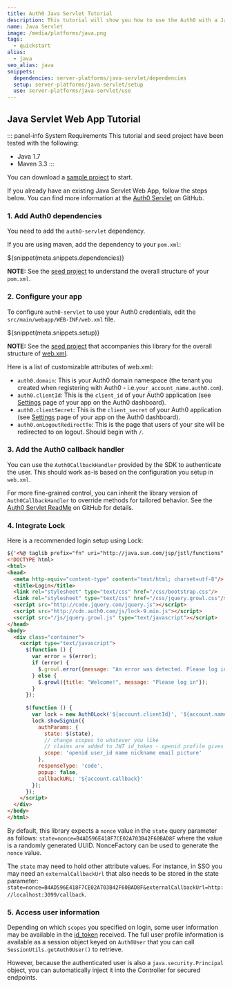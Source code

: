 ```yaml
---
title: Auth0 Java Servlet Tutorial
description: This tutorial will show you how to use the Auth0 with a Java Servlet SDK to add authentication and authorization to your web app.
name: Java Servlet
image: /media/platforms/java.png
tags:
  - quickstart
alias:
  - java
seo_alias: java
snippets:
  dependencies: server-platforms/java-servlet/dependencies
  setup: server-platforms/java-servlet/setup
  use: server-platforms/java-servlet/use
---
```


## Java Servlet Web App Tutorial

::: panel-info System Requirements
This tutorial and seed project have been tested with the following:

* Java 1.7
* Maven 3.3
:::

You can download a [sample project](https://github.com/auth0-samples/auth0-servlet-sample) to start.

If you already have an existing Java Servlet Web App, follow the steps below. You can find more information at the [Auth0 Servlet](https://github.com/auth0/auth0-servlet) on GitHub.

### 1. Add Auth0 dependencies

You need to add the `auth0-servlet` dependency.

If you are using maven, add the dependency to your `pom.xml`:

${snippet(meta.snippets.dependencies)}

**NOTE:** See the [seed project](https://github.com/auth0-samples/auth0-servlet-sample) to understand the overall structure of your `pom.xml`.

### 2. Configure your app

To configure `auth0-servlet` to use your Auth0 credentials, edit the 
`src/main/webapp/WEB-INF/web.xml` file.

${snippet(meta.snippets.setup)}

**NOTE:**  See the [seed project](https://github.com/auth0-samples/auth0-servlet-sample) that accompanies this library for the overall structure of [web.xml](https://github.com/auth0-samples/auth0-servlet-sample/blob/master/src/main/webapp/WEB-INF/web.xml).

Here is a list of customizable attributes of web.xml:

- `auth0.domain`: This is your Auth0 domain namespace (the tenant you created when registering with Auth0 - i.e.`your_account_name.auth0.com`).
- `auth0.clientId`: This is the `client_id` of your Auth0 application (see [Settings](${uiURL}/#/applications) page of your app on the Auth0 dashboard).
- `auth0.clientSecret`: This is the `client_secret` of your Auth0 application (see [Settings](${uiURL}/#/applications) page of your app on the Auth0 dashboard).
- `auth0.onLogoutRedirectTo`: This is the page that users of your site will be redirected to on logout. Should begin with `/`.

### 3. Add the Auth0 callback handler

You can use the `Auth0CallbackHandler` provided by the SDK to authenticate the user. This should work as-is based on the configuration you setup in `web.xml`. 

For more fine-grained control, you can inherit the library version of `Auth0CallbackHandler` to override methods for tailored behavior. See the [Auth0 Servlet ReadMe](https://github.com/auth0/auth0-servlet) on GitHub for details.

### 4. Integrate Lock

Here is a recommended login setup using Lock:

```html
${'<%@ taglib prefix="fn" uri="http://java.sun.com/jsp/jstl/functions" %>'}
<!DOCTYPE html>
<html>
<head>
  <meta http-equiv="content-type" content="text/html; charset=utf-8"/>
  <title>Login</title>
  <link rel="stylesheet" type="text/css" href="/css/bootstrap.css"/>
  <link rel="stylesheet" type="text/css" href="/css/jquery.growl.css"/>
  <script src="http://code.jquery.com/jquery.js"></script>
  <script src="http://cdn.auth0.com/js/lock-9.min.js"></script>
  <script src="/js/jquery.growl.js" type="text/javascript"></script>
</head>
<body>
  <div class="container">
    <script type="text/javascript">
      $(function () {
        var error = $(error);
        if (error) {
          $.growl.error({message: "An error was detected. Please log in"});
        } else {
          $.growl({title: "Welcome!", message: "Please log in"});
        }
      });
      
      $(function () {
        var lock = new Auth0Lock('${account.clientId}', '${account.namespace}');
        lock.showSignin({
          authParams: {
            state: $(state),
            // change scopes to whatever you like
            // claims are added to JWT id_token - openid profile gives everything
            scope: 'openid user_id name nickname email picture'
          },
          responseType: 'code',
          popup: false,
          callbackURL: '${account.callback}'
        });
      });
    </script>
  </div>
</body>
</html>
```

By default, this library expects a `nonce` value in the `state` query parameter as follows: `state=nonce=B4AD596E418F7CE02A703B42F60BAD8F` where the value is a randomly generated UUID. NonceFactory can be used to generate the `nonce` value. 

The `state` may need to hold other attribute values. For instance, in SSO you may need an `externalCallbackUrl` that also needs to be stored in the state parameter: `state=nonce=B4AD596E418F7CE02A703B42F60BAD8F&externalCallbackUrl=http://localhost:3099/callback`.

### 5. Access user information

Depending on which `scopes` you specified on login, some user information may be available in the [id_token](/tokens#auth0-id_token-jwt-) received. The full user profile information is available as a session object keyed on `Auth0User` that you can call `SessionUtils.getAuth0User()` to retrieve. 

However, because the authenticated user is also a `java.security.Principal` object, you can automatically inject it into the Controller for secured endpoints.
